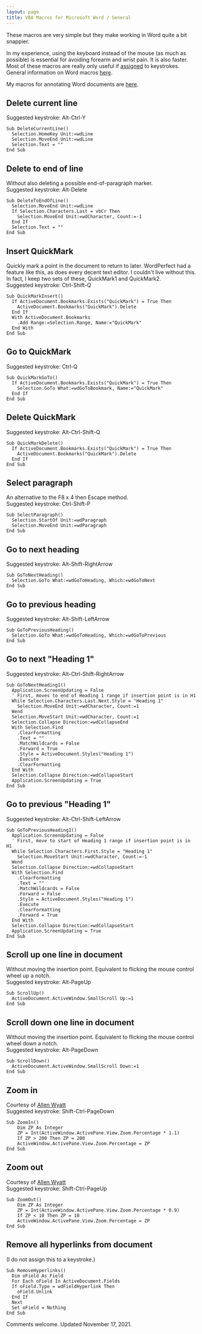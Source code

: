 ```yaml
---
layout: page
title: VBA Macros for Microsoft Word / General
---
```

These macros are very simple but they make working in Word quite a bit snappier.

In my experience, using the keyboard instead of the mouse (as much as possible) is essential for avoiding forearm and wrist pain. It is also faster. Most of these macros are really only useful if [assigned](http://word.mvps.org/faqs/customization/AsgnCmdOrMacroToHotkey.htm) to keystrokes. General information on Word macros [here](http://word.mvps.org/FAQs/MacrosVBA.htm).

My macros for annotating Word documents are [here](macros-word-annotation.html).

## Delete current line

Suggested keystroke: Alt-Ctrl-Y

```
Sub DeleteCurrentLine()
  Selection.HomeKey Unit:=wdLine
  Selection.MoveEnd Unit:=wdLine
  Selection.Text = ""
End Sub
```

## Delete to end of line

Without also deleting a possible end-of-paragraph marker.  
Suggested keystroke: Alt-Delete

```
Sub DeleteToEndOfLine()
  Selection.MoveEnd Unit:=wdLine
  If Selection.Characters.Last = vbCr Then
    Selection.MoveEnd Unit:=wdCharacter, Count:=-1
  End If
  Selection.Text = ""
End Sub
```

## Insert QuickMark

Quickly mark a point in the document to return to later. WordPerfect had a feature like this, as does every decent text editor. I couldn't live without this. In fact, I keep two sets of these, QuickMark1 and QuickMark2.  
Suggested keystroke: Ctrl-Shift-Q

```
Sub QuickMarkInsert()
  If ActiveDocument.Bookmarks.Exists("QuickMark") = True Then
    ActiveDocument.Bookmarks("QuickMark").Delete
  End If
  With ActiveDocument.Bookmarks
    .Add Range:=Selection.Range, Name:="QuickMark"
  End With
End Sub
```

## Go to QuickMark

Suggested keystroke: Ctrl-Q

```
Sub QuickMarkGoTo()
  If ActiveDocument.Bookmarks.Exists("QuickMark") = True Then
    Selection.GoTo What:=wdGoToBookmark, Name:="QuickMark"
  End If
End Sub
```

## Delete QuickMark

Suggested keystroke: Alt-Ctrl-Shift-Q

```
Sub QuickMarkDelete()
  If ActiveDocument.Bookmarks.Exists("QuickMark") = True Then
    ActiveDocument.Bookmarks("QuickMark").Delete
  End If
End Sub
```

## Select paragraph

An alternative to the F8 x 4 then Escape method.  
Suggested keystroke: Ctrl-Shift-P

```
Sub SelectParagraph()
  Selection.StartOf Unit:=wdParagraph
  Selection.MoveEnd Unit:=wdParagraph
End Sub
```

## Go to next heading

Suggested keystroke: Alt-Shift-RightArrow

```
Sub GoToNextHeading()
  Selection.GoTo What:=wdGoToHeading, Which:=wdGoToNext
End Sub
```

## Go to previous heading

Suggested keystroke: Alt-Shift-LeftArrow

```
Sub GoToPreviousHeading()
  Selection.GoTo What:=wdGoToHeading, Which:=wdGoToPrevious
End Sub
```

## Go to next "Heading 1"

Suggested keystroke: Alt-Ctrl-Shift-RightArrow

```
Sub GoToNextHeading1()
  Application.ScreenUpdating = False
  ' First, moves to end of Heading 1 range if insertion point is in H1
  While Selection.Characters.Last.Next.Style = "Heading 1"
    Selection.MoveEnd Unit:=wdCharacter, Count:=1
  Wend
  Selection.MoveStart Unit:=wdCharacter, Count:=1
  Selection.Collapse Direction:=wdCollapseEnd
  With Selection.Find
    .ClearFormatting
    .Text = ""
    .MatchWildcards = False
    .Forward = True
    .Style = ActiveDocument.Styles("Heading 1")
    .Execute
    .ClearFormatting
  End With
  Selection.Collapse Direction:=wdCollapseStart
  Application.ScreenUpdating = True
End Sub
```

## Go to previous "Heading 1"

Suggested keystroke: Alt-Ctrl-Shift-LeftArrow

```
Sub GoToPreviousHeading1()
  Application.ScreenUpdating = False
  ' First, move to start of Heading 1 range if insertion point is in H1
  While Selection.Characters.First.Style = "Heading 1"
    Selection.MoveStart Unit:=wdCharacter, Count:=-1
  Wend
  Selection.Collapse Direction:=wdCollapseStart
  With Selection.Find
    .ClearFormatting
    .Text = ""
    .MatchWildcards = False
    .Forward = False
    .Style = ActiveDocument.Styles("Heading 1")
    .Execute
    .ClearFormatting
    .Forward = True
  End With
  Selection.Collapse Direction:=wdCollapseStart
  Application.ScreenUpdating = True
End Sub
```

## Scroll up one line in document

Without moving the insertion point. Equivalent to flicking the mouse control wheel up a notch.  
Suggested keystroke: Alt-PageUp

```
Sub ScrollUp()
  ActiveDocument.ActiveWindow.SmallScroll Up:=1
End Sub
```

## Scroll down one line in document

Without moving the insertion point. Equivalent to flicking the mouse control wheel down a notch.  
Suggested keystroke: Alt-PageDown

```
Sub ScrollDown()
  ActiveDocument.ActiveWindow.SmallScroll Down:=1
End Sub
```

## Zoom in

Courtesy of [Allen Wyatt](http://word.tips.net/T001734_Zooming_with_the_Keyboard.html)  
Suggested keystroke: Shift-Ctrl-PageDown

```
Sub ZoomIn()
    Dim ZP As Integer
    ZP = Int(ActiveWindow.ActivePane.View.Zoom.Percentage * 1.1)
    If ZP > 200 Then ZP = 200
    ActiveWindow.ActivePane.View.Zoom.Percentage = ZP
End Sub
```

## Zoom out

Courtesy of [Allen Wyatt](http://word.tips.net/T001734_Zooming_with_the_Keyboard.html)  
Suggested keystroke: Shift-Ctrl-PageUp

```
Sub ZoomOut()
    Dim ZP As Integer
    ZP = Int(ActiveWindow.ActivePane.View.Zoom.Percentage * 0.9)
    If ZP < 10 Then ZP = 10
    ActiveWindow.ActivePane.View.Zoom.Percentage = ZP
End Sub
```

## Remove all hyperlinks from document

(I do not assign this to a keystroke.)

```
Sub RemoveHyperlinks()
  Dim oField As Field
  For Each oField In ActiveDocument.Fields
  If oField.Type = wdFieldHyperlink Then
    oField.Unlink
  End If
  Next
  Set oField = Nothing
End Sub
```

Comments welcome. Updated November 17, 2021.
